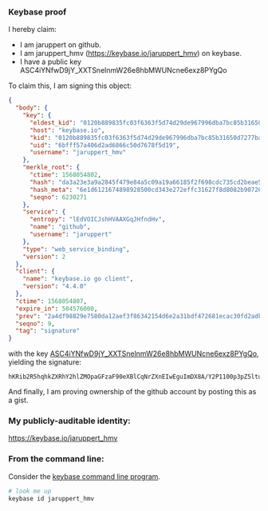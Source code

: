 ### Keybase proof

I hereby claim:

  * I am jaruppert on github.
  * I am jaruppert_hmv (https://keybase.io/jaruppert_hmv) on keybase.
  * I have a public key ASC4iYNfwD9jY_XXTSnelnmW26e8hbMWUNcne6exz8PYgQo

To claim this, I am signing this object:

```json
{
  "body": {
    "key": {
      "eldest_kid": "0120b889835fc03f6363f5d74d29de967996dba7bc85b31650d7277ba7b1cfc3d8810a",
      "host": "keybase.io",
      "kid": "0120b889835fc03f6363f5d74d29de967996dba7bc85b31650d7277ba7b1cfc3d8810a",
      "uid": "6bfff57a406d2ad6866c50d7678f5d19",
      "username": "jaruppert_hmv"
    },
    "merkle_root": {
      "ctime": 1568054802,
      "hash": "da3a23e3a9a2845f479e84a5c09a19a66185f2f698cdc735cd2beae5105b7660c8bd03a163bfc87ede4ef38ea57c1507d3d9d7988d14b4d8d8fd2cb5dac8c494",
      "hash_meta": "6e1d6121674898928500cd343e272effc31627f8d8082b907265f79e3043078c",
      "seqno": 6230271
    },
    "service": {
      "entropy": "lEdVOICJshHVAAXGqJHfndHv",
      "name": "github",
      "username": "jaruppert"
    },
    "type": "web_service_binding",
    "version": 2
  },
  "client": {
    "name": "keybase.io go client",
    "version": "4.4.0"
  },
  "ctime": 1568054807,
  "expire_in": 504576000,
  "prev": "2a4df98829e7580da12aef3f86342154d6e2a31bdf472681ecac30fd2adb3e70",
  "seqno": 9,
  "tag": "signature"
}
```

with the key [ASC4iYNfwD9jY_XXTSnelnmW26e8hbMWUNcne6exz8PYgQo](https://keybase.io/jaruppert_hmv), yielding the signature:

```
hKRib2R5hqhkZXRhY2hlZMOpaGFzaF90eXBlCqNrZXnEIwEguImDX8A/Y2P1100p3pZ5ltunvIWzFlDXJ3unsc/D2IEKp3BheWxvYWTESpcCCcQgKk35iCnnWA2hKu8/hjQhVNbioxvfRyaB7Kww/SrbPnDEII0S2HekijtoWiPg6vcX+pJFpet/KWQYYpXCs4PCfr0VAgHCo3NpZ8RAkVnX6qlE5qYqtSaFTlQ/6bVzOWoUik14ImdCXEl8qSsFhviKOpU1TYEmCd+iEY2TE/r/FSoidjP3PJn+SGoACahzaWdfdHlwZSCkaGFzaIKkdHlwZQildmFsdWXEIBduyeO/bGAQFYyAKqzVXFc76ggf/YkBpyZGZ25XdDkEo3RhZ80CAqd2ZXJzaW9uAQ==

```

And finally, I am proving ownership of the github account by posting this as a gist.

### My publicly-auditable identity:

https://keybase.io/jaruppert_hmv

### From the command line:

Consider the [keybase command line program](https://keybase.io/download).

```bash
# look me up
keybase id jaruppert_hmv
```
